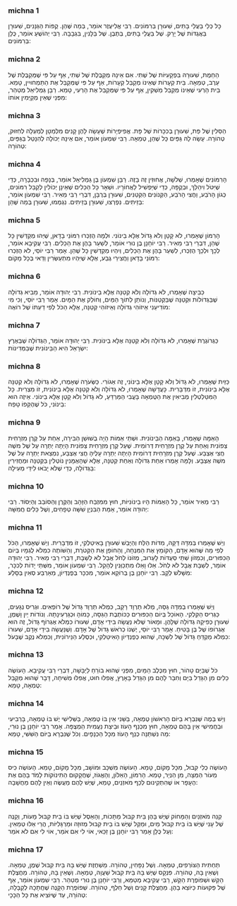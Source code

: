 
### michna 1
כָּל כְּלֵי בַעֲלֵי בָתִּים, שִׁעוּרָן בְּרִמּוֹנִים. רַבִּי אֱלִיעֶזֶר אוֹמֵר, בְּמַה שֶּׁהֵן. קֻפּוֹת הַגַּנָּנִים, שִׁעוּרָן בַּאֲגֻדּוֹת שֶׁל יָרָק. שֶׁל בַּעֲלֵי בָתִּים, בְּתֶבֶן. שֶׁל בַּלָּנִין, בִּגְבָבָה. רַבִּי יְהוֹשֻׁעַ אוֹמֵר, כֻּלָּן בְּרִמּוֹנִים:

### michna 2
הַחֵמֶת, שִׁעוּרָהּ בִּפְקָעִיּוֹת שֶׁל שֶׁתִי. אִם אֵינָהּ מְקַבֶּלֶת שֶׁל שְׁתִי, אַף עַל פִּי שֶׁמְּקַבֶּלֶת שֶׁל עֵרֶב, טְמֵאָה. בֵּית קְעָרוֹת שֶׁאֵינוֹ מְקַבֵּל קְעָרוֹת, אַף עַל פִּי שֶׁמְּקַבֵּל אֶת הַתַּמְחוּיִין, טָמֵא. בֵּית הָרְעִי שֶׁאֵינוֹ מְקַבֵּל מַשְׁקִין, אַף עַל פִּי שֶׁמְּקַבֵּל אֶת הָרְעִי, טָמֵא. רַבָּן גַּמְלִיאֵל מְטַהֵר, מִפְּנֵי שֶׁאֵין מְקַיְּמִין אוֹתוֹ:

### michna 3
הַסַּלִּין שֶׁל פַּת, שִׁעוּרָן בְּכִכָּרוֹת שֶׁל פָּת. אֱפִיפְיָרוֹת שֶׁעָשָׂה לָהֶן קָנִים מִלְּמַטָּן לְמַעְלָה לְחִזּוּק, טְהוֹרָה. עָשָׂה לָהּ גַּפַּיִם כָּל שֶׁהֵן, טְמֵאָה. רַבִּי שִׁמְעוֹן אוֹמֵר, אִם אֵינָהּ יְכוֹלָה לְהִנָּטֵל בַּגַּפַּיִם, טְהוֹרָה:

### michna 4
הָרִמּוֹנִים שֶׁאָמְרוּ, שְׁלֹשָׁה, אֲחוּזִין זֶה בָזֶה. רַבָּן שִׁמְעוֹן בֶּן גַּמְלִיאֵל אוֹמֵר, בְּנָפָה וּבִכְבָרָה, כְּדֵי שֶׁיִּטֹּל וִיהַלֵּךְ, וּבְקֻפָּה, כְּדֵי שֶׁיַּפְשִׁיל לַאֲחוֹרָיו. וּשְׁאָר כָּל הַכֵּלִים שֶׁאֵינָן יְכוֹלִין לְקַבֵּל רִמּוֹנִים, כְּגוֹן הָרֹבַע, וַחֲצִי הָרֹבַע, הַקְּנוֹנִים הַקְּטַנִּים, שִׁעוּרָן בְּרֻבָּן, דִּבְרֵי רַבִּי מֵאִיר. רַבִּי שִׁמְעוֹן אוֹמֵר, בְּזֵיתִים. נִפְרְצוּ, שִׁעוּרָן בְּזֵיתִים. נִגְמְמוּ, שִׁעוּרָן בְּמַה שֶּׁהֵן:

### michna 5
הָרִמּוֹן שֶׁאָמְרוּ, לֹא קָטָן וְלֹא גָדוֹל אֶלָּא בֵינוֹנִי. וּלְמָה הֻזְכְּרוּ רִמּוֹנֵי בָדָאן, שֶׁיְּהוּ מְקַדְּשִׁין כָּל שֶׁהֵן, דִּבְרֵי רַבִּי מֵאִיר. רַבִּי יוֹחָנָן בֶּן נוּרִי אוֹמֵר, לְשַׁעֵר בָּהֶן אֶת הַכֵּלִים. רַבִּי עֲקִיבָא אוֹמֵר, לְכָךְ וּלְכָךְ הֻזְכְּרוּ, לְשַׁעֵר בָּהֶן אֶת הַכֵּלִים, וְיִהְיוּ מְקַדְּשִׁין כָּל שֶׁהֵן. אָמַר רַבִּי יוֹסֵי, לֹא הֻזְכְּרוּ רִמּוֹנֵי בָדָאן וַחֲצִירֵי גֶבַע, אֶלָּא שֶׁיִּהְיוּ מִתְעַשְּׂרִין וַדַּאי בְּכָל מָקוֹם:

### michna 6
כַּבֵּיצָה שֶׁאָמְרוּ, לֹא גְדוֹלָה וְלֹא קְטַנָּה אֶלָּא בֵינוֹנִית. רַבִּי יְהוּדָה אוֹמֵר, מֵבִיא גְדוֹלָה שֶׁבַּגְּדוֹלוֹת וּקְטַנָּה שֶׁבַּקְּטַנּוֹת, וְנוֹתֵן לְתוֹךְ הַמַּיִם, וְחוֹלֵק אֶת הַמָּיִם. אָמַר רַבִּי יוֹסֵי, וְכִי מִי מוֹדִיעֵנִי אֵיזוֹהִי גְדוֹלָה וְאֵיזוֹהִי קְטַנָּה, אֶלָּא הַכֹּל לְפִי דַעְתּוֹ שֶׁל רוֹאֶה:

### michna 7
כַּגְּרוֹגֶרֶת שֶׁאָמְרוּ, לֹא גְדוֹלָה וְלֹא קְטַנָּה אֶלָּא בֵינוֹנִית. רַבִּי יְהוּדָה אוֹמֵר, הַגְּדוֹלָה שֶׁבְּאֶרֶץ יִשְׂרָאֵל הִיא הַבֵּינוֹנִית שֶׁבַּמְּדִינוֹת:

### michna 8
כַּזַּיִת שֶׁאָמְרוּ, לֹא גָדוֹל וְלֹא קָטָן אֶלָּא בֵינוֹנִי, זֶה אֵגוֹרִי. כַּשְּׂעֹרָה שֶׁאָמְרוּ, לֹא גְדוֹלָה וְלֹא קְטַנָּה אֶלָּא בֵינוֹנִית, זוֹ מִדְבָּרִית. כָּעֲדָשָׁה שֶׁאָמְרוּ, לֹא גְדוֹלָה וְלֹא קְטַנָּה אֶלָּא בֵינוֹנִית, זוֹ מִצְרִית. כָּל הַמִּטַּלְטְלִין מְבִיאִין אֶת הַטֻּמְאָה בָּעֳבִי הַמַּרְדֵּעַ, לֹא גָדוֹל וְלֹא קָטָן אֶלָּא בֵינוֹנִי. אֵיזֶה הוּא בֵינוֹנִי, כֹּל שֶׁהֶקֵּפוֹ טָפַח:

### michna 9
הָאַמָּה שֶׁאָמְרוּ, בָּאַמָּה הַבֵּינוֹנִית. וּשְׁתֵּי אַמּוֹת הָיָה בְשׁוּשַׁן הַבִּירָה, אַחַת עַל קֶרֶן מִזְרָחִית צְפוֹנִית וְאַחַת עַל קֶרֶן מִזְרָחִית דְּרוֹמִית. שֶׁעַל קֶרֶן מִזְרָחִית צְפוֹנִית הָיְתָה יְתֵרָה עַל שֶׁל משֶׁה חֲצִי אֶצְבַּע. שֶׁעַל קֶרֶן מִזְרָחִית דְּרוֹמִית הָיְתָה יְתֵרָה עָלֶיהָ חֲצִי אֶצְבַּע, נִמְצֵאת יְתֵרָה עַל שֶׁל משֶׁה אֶצְבָּע. וְלָמָּה אָמְרוּ אַחַת גְּדוֹלָה וְאַחַת קְטַנָּה, אֶלָּא שֶׁהָאֻמָּנִין נוֹטְלִין בַּקְּטַנָּה וּמַחֲזִירִין בַּגְּדוֹלָה, כְּדֵי שֶׁלֹּא יָבֹאוּ לִידֵי מְעִילָה:

### michna 10
רַבִּי מֵאִיר אוֹמֵר, כָּל הָאַמּוֹת הָיוּ בֵינוֹנִיּוֹת, חוּץ מִמִּזְבַּח הַזָּהָב וְהַקֶּרֶן וְהַסּוֹבֵב וְהַיְסוֹד. רַבִּי יְהוּדָה אוֹמֵר, אַמַּת הַבִּנְיָן שִׁשָּׁה טְפָחִים, וְשֶׁל כֵּלִים חֲמִשָּׁה:

### michna 11
וְיֵשׁ שֶׁאָמְרוּ בְּמִדָּה דַקָּה, מִדּוֹת הַלַּח וְהַיָּבֵשׁ שִׁעוּרָן בָּאִיטַלְקִי, זוֹ מִדְבָּרִית. וְיֵשׁ שֶׁאָמְרוּ, הַכֹּל לְפִי מַה שֶּׁהוּא אָדָם, הַקּוֹמֵץ אֶת הַמִּנְחָה, וְהַחוֹפֵן אֶת הַקְּטֹרֶת, וְהַשּׁוֹתֶה כִמְלֹא לֻגְמָיו בְּיוֹם הַכִּפּוּרִים, וְכִמְזוֹן שְׁתֵּי סְעֻדּוֹת לָעֵרוּב, מְזוֹנוֹ לְחֹל אֲבָל לֹא לְשַׁבָּת, דִּבְרֵי רַבִּי מֵאִיר. רַבִּי יְהוּדָה אוֹמֵר, לְשַׁבָּת אֲבָל לֹא לְחֹל. אֵלּוּ וָאֵלּוּ מִתְכַּוְּנִין לְהָקֵל. רַבִּי שִׁמְעוֹן אוֹמֵר, מִשְּׁתֵּי יָדוֹת לְכִכָּר, מִשָּׁלֹשׁ לְקָב. רַבִּי יוֹחָנָן בֶּן בְּרוֹקָא אוֹמֵר, מִכִּכָּר בְּפֻנְדְּיוֹן, מֵאַרְבַּע סְאִין בְּסָלַע:

### michna 12
וְיֵשׁ שֶׁאָמְרוּ בְמִדָּה גַסָּה, מְלֹא תַרְוָד רָקָב, כִּמְלֹא תַרְוָד גָּדוֹל שֶׁל רוֹפְאִים. וּגְרִיס נְגָעִים, כַּגְּרִיס הַקִּלְקִי. הָאוֹכֵל בְּיוֹם הַכִּפּוּרִים כַּכּוֹתֶבֶת הַגַּסָּה, כָּמוֹהָ וּכְגַּרְעִינָתָהּ. וְנוֹדוֹת יַיִן וָשֶׁמֶן, שִׁעוּרָן כְּפִיקָה גְדוֹלָה שֶׁלָּהֶן. וּמָאוֹר שֶׁלֹּא נַעֲשָׂה בִידֵי אָדָם, שִׁעוּרוֹ כִמְלֹא אֶגְרוֹף גָּדוֹל, זֶה הוּא אֶגְרוֹפוֹ שֶׁל בֶּן בָּטִיחַ. אָמַר רַבִּי יוֹסֵי, יֶשְׁנוֹ כְרֹאשׁ גָּדוֹל שֶׁל אָדָם. וְשֶׁנַּעֲשָׂה בִידֵי אָדָם, שִׁעוּרוֹ כִמְלֹא מַקְדֵּחַ גָּדוֹל שֶׁל לִשְׁכָּה, שֶׁהוּא כְפֻנְדְּיוֹן הָאִיטַלְקִי, וּכְסֶלַע הַנֵּירוֹנִית, וְכִמְלֹא נֶקֶב שֶׁבָּעֹל:

### michna 13
כֹּל שֶׁבַּיָּם טָהוֹר, חוּץ מִכֶּלֶב הַמַּיִם, מִפְּנֵי שֶׁהוּא בוֹרֵחַ לַיַּבָּשָׁה, דִּבְרֵי רַבִּי עֲקִיבָא. הָעוֹשֶׂה כֵלִים מִן הַגָּדֵל בַּיָּם וְחִבֵּר לָהֶם מִן הַגָּדֵל בָּאָרֶץ, אֲפִלּוּ חוּט, אֲפִלּוּ מְשִׁיחָה, דָּבָר שֶׁהוּא מְקַבֵּל טֻמְאָה, טָמֵא:

### michna 14
וְיֵשׁ בְּמֶה שֶּׁנִּבְרָא בַיּוֹם הָרִאשׁוֹן טֻמְאָה, בַּשֵּׁנִי אֵין בּוֹ טֻמְאָה, בַּשְּׁלִישִׁי יֶשׁ בּוֹ טֻמְאָה, בָּרְבִיעִי וּבַחֲמִישִׁי אֵין בָּהֶם טֻמְאָה, חוּץ מִכְּנַף הָעוֹז וּבֵיצַת נַעֲמִית הַמְצֻפָּה. אָמַר רַבִּי יוֹחָנָן בֶּן נוּרִי, מַה נִּשְׁתַּנָּה כְנַף הָעוֹז מִכָּל הַכְּנָפָיִם. וְכֹל שֶׁנִּבְרָא בַיּוֹם הַשִּׁשִּׁי, טָמֵא:

### michna 15
הָעוֹשֶׂה כְלִי קִבּוּל, מִכָּל מָקוֹם, טָמֵא. הָעוֹשֶׂה מִשְׁכָּב וּמוֹשָׁב, מִכָּל מָקוֹם, טָמֵא. הָעוֹשֶׂה כִיס מֵעוֹר הַמַּצָּה, מִן הַנְּיָר, טָמֵא. הָרִמּוֹן, הָאַלּוֹן, וְהָאֱגוֹז, שֶׁחֲקָקוּם הַתִּינוֹקוֹת לָמֹד בָּהֶם אֶת הֶעָפָר אוֹ שֶׁהִתְקִינוּם לְכַף מֹאזְנַיִם, טָמֵא, שֶׁיֶּשׁ לָהֶם מַעֲשֶׂה וְאֵין לָהֶם מַחֲשָׁבָה:

### michna 16
קְנֵה מֹאזְנַיִם וְהַמָּחוֹק שֶׁיֶּשׁ בָּהֶן בֵּית קִבּוּל מַתָּכוֹת, וְהָאֵסֶל שֶׁיֶּשׁ בּוֹ בֵית קִבּוּל מָעוֹת, וְקָנֶה שֶׁל עָנִי שֶׁיֶּשׁ בּוֹ בֵית קִבּוּל מַיִם, וּמַקֵּל שֶׁיֶּשׁ בּוֹ בֵית קִבּוּל מְזוּזָה וּמַרְגָּלִיּוֹת, הֲרֵי אֵלּוּ טְמֵאִין. וְעַל כֻּלָּן אָמַר רַבִּי יוֹחָנָן בֶּן זַכַּאי, אוֹי לִי אִם אֹמַר, אוֹי לִי אִם לֹא אֹמַר:

### michna 17
תַּחְתִּית הַצּוֹרְפִים, טְמֵאָה. וְשֶׁל נַפָּחִין, טְהוֹרָה. מַשְׁחֶזֶת שֶׁיֶּשׁ בָּהּ בֵּית קִבּוּל שֶׁמֶן, טְמֵאָה. וְשֶׁאֵין בָּהּ, טְהוֹרָה. פִּנְקָס שֶׁיֶּשׁ בָּהּ בֵּית קִבּוּל שַׁעֲוָה, טְמֵאָה. וְשֶׁאֵין בָּהּ, טְהוֹרָה. מַחֲצֶלֶת הַקַּשׁ וּשְׁפוֹפֶרֶת הַקַּשׁ, רַבִּי עֲקִיבָא מְטַמֵּא, וְרַבִּי יוֹחָנָן בֶּן נוּרִי מְטַהֵר. רַבִּי שִׁמְעוֹן אוֹמֵר, אַף שֶׁל פַּקּוּעוֹת כַּיּוֹצֵא בָהֶן. מַחֲצֶלֶת קָנִים וְשֶׁל חֵלֶף, טְהוֹרָה. שְׁפוֹפֶרֶת הַקָּנֶה שֶׁחֲתָכָהּ לְקַבָּלָה, טְהוֹרָה, עַד שֶׁיּוֹצִיא אֶת כָּל הַכָּכָי:

